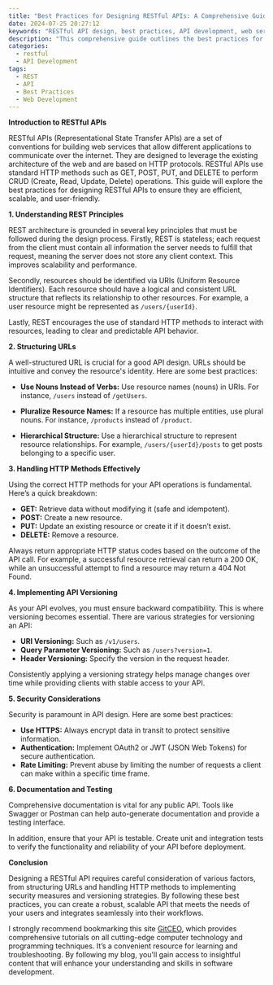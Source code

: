 ```yaml
---
title: "Best Practices for Designing RESTful APIs: A Comprehensive Guide"
date: 2024-07-25 20:27:12
keywords: "RESTful API design, best practices, API development, web services, software architecture"
description: "This comprehensive guide outlines the best practices for designing RESTful APIs, focusing on key principles, essential tools, and real-world applications. Learn how to build scalable, responsive, and user-friendly APIs that align with modern web standards. Explore detailed explanations of RESTful architecture, its components, and design considerations, along with practical coding examples. Whether you are an experienced developer or just starting, this guide provides valuable insights and step-by-step instructions to ensure your APIs are both functionally robust and maintainable. By adhering to these best practices, you can create APIs that enhance usability and promote seamless integration across various platforms and applications."
categories:
  - restful
  - API Development
tags:
  - REST
  - API
  - Best Practices
  - Web Development
---
```


**Introduction to RESTful APIs**

RESTful APIs (Representational State Transfer APIs) are a set of conventions for building web services that allow different applications to communicate over the internet. They are designed to leverage the existing architecture of the web and are based on HTTP protocols. RESTful APIs use standard HTTP methods such as GET, POST, PUT, and DELETE to perform CRUD (Create, Read, Update, Delete) operations. This guide will explore the best practices for designing RESTful APIs to ensure they are efficient, scalable, and user-friendly. 

<!-- more -->

**1. Understanding REST Principles**

REST architecture is grounded in several key principles that must be followed during the design process. Firstly, REST is stateless; each request from the client must contain all information the server needs to fulfill that request, meaning the server does not store any client context. This improves scalability and performance.

Secondly, resources should be identified via URIs (Uniform Resource Identifiers). Each resource should have a logical and consistent URL structure that reflects its relationship to other resources. For example, a user resource might be represented as `/users/{userId}`.

Lastly, REST encourages the use of standard HTTP methods to interact with resources, leading to clear and predictable API behavior.

**2. Structuring URLs**

A well-structured URL is crucial for a good API design. URLs should be intuitive and convey the resource's identity. Here are some best practices:

- **Use Nouns Instead of Verbs:** Use resource names (nouns) in URIs. For instance, `/users` instead of `/getUsers`.
  
- **Pluralize Resource Names:** If a resource has multiple entities, use plural nouns. For instance, `/products` instead of `/product`.

- **Hierarchical Structure:** Use a hierarchical structure to represent resource relationships. For example, `/users/{userId}/posts` to get posts belonging to a specific user.

**3. Handling HTTP Methods Effectively**

Using the correct HTTP methods for your API operations is fundamental. Here’s a quick breakdown:

- **GET:** Retrieve data without modifying it (safe and idempotent).
- **POST:** Create a new resource.
- **PUT:** Update an existing resource or create it if it doesn’t exist.
- **DELETE:** Remove a resource.

Always return appropriate HTTP status codes based on the outcome of the API call. For example, a successful resource retrieval can return a 200 OK, while an unsuccessful attempt to find a resource may return a 404 Not Found.

**4. Implementing API Versioning**

As your API evolves, you must ensure backward compatibility. This is where versioning becomes essential. There are various strategies for versioning an API:

- **URI Versioning:** Such as `/v1/users`. 
- **Query Parameter Versioning:** Such as `/users?version=1`.
- **Header Versioning:** Specify the version in the request header.

Consistently applying a versioning strategy helps manage changes over time while providing clients with stable access to your API.

**5. Security Considerations**

Security is paramount in API design. Here are some best practices:

- **Use HTTPS:** Always encrypt data in transit to protect sensitive information.
- **Authentication:** Implement OAuth2 or JWT (JSON Web Tokens) for secure authentication.
- **Rate Limiting:** Prevent abuse by limiting the number of requests a client can make within a specific time frame.

**6. Documentation and Testing**

Comprehensive documentation is vital for any public API. Tools like Swagger or Postman can help auto-generate documentation and provide a testing interface.

In addition, ensure that your API is testable. Create unit and integration tests to verify the functionality and reliability of your API before deployment.

**Conclusion**

Designing a RESTful API requires careful consideration of various factors, from structuring URLs and handling HTTP methods to implementing security measures and versioning strategies. By following these best practices, you can create a robust, scalable API that meets the needs of your users and integrates seamlessly into their workflows. 

I strongly recommend bookmarking this site [GitCEO](https://gitceo.com), which provides comprehensive tutorials on all cutting-edge computer technology and programming techniques. It’s a convenient resource for learning and troubleshooting. By following my blog, you'll gain access to insightful content that will enhance your understanding and skills in software development.